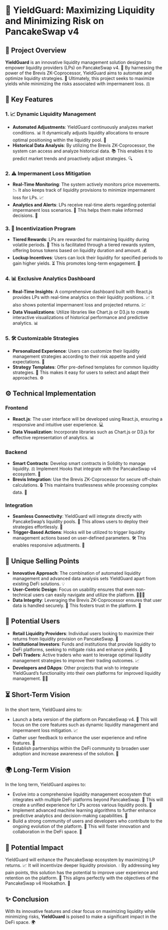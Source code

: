 # 🚀 YieldGuard: Maximizing Liquidity and Minimizing Risk on PancakeSwap v4

## 🌟 Project Overview
**YieldGuard** is an innovative liquidity management solution designed to empower liquidity providers (LPs) on PancakeSwap v4. 🌊 By harnessing the power of the Brevis ZK-Coprocessor, YieldGuard aims to automate and optimize liquidity strategies. 🔧 Ultimately, this project seeks to maximize yields while minimizing the risks associated with impermanent loss. ⚖️

## 🔑 Key Features

### 1. 📈 Dynamic Liquidity Management
- **Automated Adjustments**: YieldGuard continuously analyzes market conditions. 📊 It dynamically adjusts liquidity allocations to ensure optimal positioning within the liquidity pool. 🌊
- **Historical Data Analysis**: By utilizing the Brevis ZK-Coprocessor, the system can access and analyze historical data. 📚 This enables it to predict market trends and proactively adjust strategies. 🔍

### 2. ⚠️ Impermanent Loss Mitigation
- **Real-Time Monitoring**: The system actively monitors price movements. 📉 It also keeps track of liquidity provisions to minimize impermanent loss for LPs. 📈
- **Analytics and Alerts**: LPs receive real-time alerts regarding potential impermanent loss scenarios. 🔔 This helps them make informed decisions. 🧠

### 3. 🎉 Incentivization Program
- **Tiered Rewards**: LPs are rewarded for maintaining liquidity during volatile periods. 🎁 This is facilitated through a tiered rewards system, offering bonus tokens based on liquidity duration and amount. 💰
- **Lockup Incentives**: Users can lock their liquidity for specified periods to gain higher yields. ⏳ This promotes long-term engagement. 💪

### 4. 📊 Exclusive Analytics Dashboard
- **Real-Time Insights**: A comprehensive dashboard built with React.js provides LPs with real-time analytics on their liquidity positions. 📈 It also shows potential impermanent loss and projected returns. 💹
- **Data Visualizations**: Utilize libraries like Chart.js or D3.js to create interactive visualizations of historical performance and predictive analytics. 📊

### 5. 🛠️ Customizable Strategies
- **Personalized Experience**: Users can customize their liquidity management strategies according to their risk appetite and yield expectations. 🎨
- **Strategy Templates**: Offer pre-defined templates for common liquidity strategies. 📑 This makes it easy for users to select and adapt their approaches. ⚙️

## ⚙️ Technical Implementation

### Frontend
- **React.js**: The user interface will be developed using React.js, ensuring a responsive and intuitive user experience. 💻
- **Data Visualization**: Incorporate libraries such as Chart.js or D3.js for effective representation of analytics. 📊

### Backend
- **Smart Contracts**: Develop smart contracts in Solidity to manage liquidity. ⚖️ Implement Hooks that integrate with the PancakeSwap v4 ecosystem. 🔗
- **Brevis Integration**: Use the Brevis ZK-Coprocessor for secure off-chain calculations. 🔒 This maintains trustlessness while processing complex data. 🧩

### Integration
- **Seamless Connectivity**: YieldGuard will integrate directly with PancakeSwap’s liquidity pools. 🌊 This allows users to deploy their strategies effortlessly. 🚀
- **Trigger-Based Actions**: Hooks will be utilized to trigger liquidity management actions based on user-defined parameters. 🛠️ This enables responsive adjustments. 🔄

## 🌟 Unique Selling Points
- **Innovative Approach**: The combination of automated liquidity management and advanced data analysis sets YieldGuard apart from existing DeFi solutions. 💡
- **User-Centric Design**: Focus on usability ensures that even non-technical users can easily navigate and utilize the platform. 🧑‍🤝‍🧑
- **Data Integrity**: Leveraging the Brevis ZK-Coprocessor ensures that user data is handled securely. 🔐 This fosters trust in the platform. 🤝

## 🎯 Potential Users
- **Retail Liquidity Providers**: Individual users looking to maximize their returns from liquidity provision on PancakeSwap. 💸
- **Institutional Investors**: Funds and institutions that provide liquidity to DeFi platforms, seeking to mitigate risks and enhance yields. 🏦
- **DeFi Traders**: Active traders who want to leverage optimal liquidity management strategies to improve their trading outcomes. 📈
- **Developers and DApps**: Other projects that wish to integrate YieldGuard’s functionality into their own platforms for improved liquidity management. 👨‍💻

## ⏳ Short-Term Vision
In the short term, YieldGuard aims to:
- Launch a beta version of the platform on PancakeSwap v4. 🚀 This will focus on the core features such as dynamic liquidity management and impermanent loss mitigation. 📈
- Gather user feedback to enhance the user experience and refine features. 📝
- Establish partnerships within the DeFi community to broaden user adoption and increase awareness of the solution. 🤝

## 🌍 Long-Term Vision
In the long term, YieldGuard aspires to:
- Evolve into a comprehensive liquidity management ecosystem that integrates with multiple DeFi platforms beyond PancakeSwap. 🌌 This will create a unified experience for LPs across various liquidity pools. 🌊
- Implement advanced machine learning algorithms to further enhance predictive analytics and decision-making capabilities. 🤖
- Build a strong community of users and developers who contribute to the ongoing evolution of the platform. 🌱 This will foster innovation and collaboration in the DeFi space. 💼

## 🚀 Potential Impact
YieldGuard will enhance the PancakeSwap ecosystem by maximizing LP returns. 📈 It will incentivize deeper liquidity provision. 💧 By addressing key pain points, this solution has the potential to improve user experience and retention on the platform. 🌟 This aligns perfectly with the objectives of the PancakeSwap v4 Hookathon. 🎉

## ✨ Conclusion
With its innovative features and clear focus on maximizing liquidity while minimizing risks, **YieldGuard** is poised to make a significant impact in the DeFi space. 🌍 